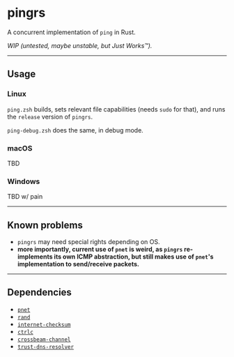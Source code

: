 # pingrs

A concurrent implementation of `ping` in Rust.

*WIP (untested, maybe unstable, but Just Works™).*

---

## Usage

### Linux

`ping.zsh` builds, sets relevant file capabilities (needs `sudo` for that), and runs the `release` version of `pingrs`. 

`ping-debug.zsh` does the same, in debug mode.

### macOS

TBD

### Windows

TBD w/ pain

---

## Known problems

* `pingrs` may need special rights depending on OS.
* **more importantly, current use of `pnet` is weird, as `pingrs` re-implements its own ICMP abstraction, but still makes use of `pnet`'s implementation to send/receive packets.**

---

## Dependencies

* [`pnet`](https://crates.io/crates/pnet)
* [`rand`](https://crates.io/crates/rand)
* [`internet-checksum`](https://crates.io/crates/internet-checksum)
* [`ctrlc`](https://crates.io/crates/ctrlc)
* [`crossbeam-channel`](https://crates.io/crates/crossbeam-channel)
* [`trust-dns-resolver`](https://crates.io/crates/trust-dns-resolver)
